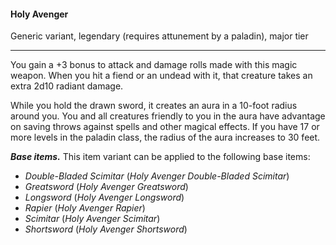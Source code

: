 #### Holy Avenger

Generic variant, legendary (requires attunement by a paladin), major tier

---

You gain a +3 bonus to attack and damage rolls made with this magic weapon. When you hit a fiend or an undead with it, that creature takes an extra 2d10 radiant damage.

While you hold the drawn sword, it creates an aura in a 10-foot radius around you. You and all creatures friendly to you in the aura have advantage on saving throws against spells and other magical effects. If you have 17 or more levels in the paladin class, the radius of the aura increases to 30 feet.

***Base items.*** This item variant can be applied to the following base items:

- *Double-Bladed Scimitar* (*Holy Avenger Double-Bladed Scimitar*)
- *Greatsword* (*Holy Avenger Greatsword*)
- *Longsword* (*Holy Avenger Longsword*)
- *Rapier* (*Holy Avenger Rapier*)
- *Scimitar* (*Holy Avenger Scimitar*)
- *Shortsword* (*Holy Avenger Shortsword*)